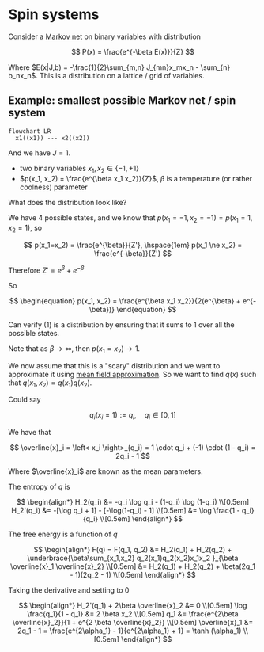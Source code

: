 # Spin systems

Consider a [Markov net](202210201118.md) on binary variables with distribution

$$
P(x) = \frac{e^{-\beta E(x)}}{Z}
$$

Where $E(x|J,b) = -\frac{1}{2}\sum_{m,n} J_{mn}x_mx_n - \sum_{n} b_nx_n$. This
is a distribution on a lattice / grid of variables.

## Example: smallest possible Markov net / spin system

```mermaid
flowchart LR
  x1((x1)) --- x2((x2))
```

And we have $J = 1$.

* two binary variables $x_1, x_2 \in \left\{ -1, +1 \right\}$
* $p(x_1, x_2) = \frac{e^{\beta x_1 x_2}}{Z}$, $\beta$ is a temperature (or
rather coolness) parameter

What does the distribution look like?

We have 4 possible states, and we know that
$p(x_1 = -1, x_2 = -1) = p(x_1 = 1, x_2 = 1)$, so

$$
p(x_1=x_2) = \frac{e^{\beta}}{Z'}, \hspace{1em}
p(x_1 \ne x_2) = \frac{e^{-\beta}}{Z'}
$$

Therefore $Z' = e^{\beta} + e^{-\beta}$

So

$$
\begin{equation}
p(x_1, x_2) = \frac{e^{\beta x_1 x_2}}{2(e^{\beta} + e^{-\beta})}
\end{equation}
$$

Can verify $(1)$ is a distribution by ensuring that it sums to 1 over all the
possible states.

Note that as $\beta \rightarrow \infty$, then $p(x_1=x_2) \rightarrow 1$.

We now assume that this is a "scary" distribution and we want to approximate it
using [mean field approximation](202211301700.md). So we want to find $q(x)$
such that $q(x_1, x_2) = q(x_1)q(x_2)$.

Could say

$$
q_i(x_i = 1) := q_i, \hspace{1em} q_i \in [0,1]
$$

We have that

$$
\overline{x}_i = \left< x_i \right>_{q_i} = 1 \cdot q_i + (-1) \cdot (1 - q_i) = 
2q_i - 1
$$

Where $\overline{x}_i$ are known as the mean parameters.

The entropy of $q$ is

$$
\begin{align*}
H_2(q_i) &= -q_i \log q_i - (1-q_i) \log (1-q_i) \\[0.5em]
H_2'(q_i) &= -[\log q_i + 1] - [-\log(1-q_i) - 1] \\[0.5em]
&= \log \frac{1 - q_i}{q_i} \\[0.5em]
\end{align*}
$$

The free energy is a function of $q$

$$
\begin{align*}
F(q) = F(q_1, q_2) &= H_2(q_1) + H_2(q_2) + \underbrace{\beta\sum_{x_1,x_2} q_2(x_1)q_2(x_2)x_1x_2
}_{\beta \overline{x}_1 \overline{x}_2} \\[0.5em]
&= H_2(q_1) + H_2(q_2) + \beta(2q_1 - 1)(2q_2 - 1) \\[0.5em]
\end{align*}
$$

Taking the derivative and setting to 0

$$
\begin{align*}
H_2'(q_1) + 2\beta \overline{x}_2 &= 0 \\[0.5em]
\log \frac{q_1}{1 - q_1} &= 2 \beta x_2 \\[0.5em]
q_1 &= \frac{e^{2\beta \overline{x}_2}}{1 + e^{2 \beta \overline{x}_2}} \\[0.5em]
\overline{x}_1 &= 2q_1 - 1 = \frac{e^{2\alpha_1} - 1}{e^{2\alpha_1} + 1} = \tanh (\alpha_1) \\[0.5em]
\end{align*}
$$

